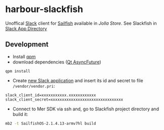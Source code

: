 # harbour-slackfish

Unoffical [Slack](https://slack.com/) client for [Sailfish](https://sailfishos.org) available in _Jolla Store_. See Slackfish in [Slack App Directory](https://slack.com/apps/A8LHPP1MK-slackfish)

## Development

* Install [qpm](https://www.qpm.io/)
* download dependencies ([Qt AsyncFuture](https://github.com/benlau/asyncfuture))
```
qpm install
```

* Create [new Slack application](https://api.slack.com/apps?new_app=1) 
and insert its id and secret to file `/vendor/vendor.pri`:
```pri
slack_client_id=xxxxxxxxxxx.xxxxxxxxxxxx
slack_client_secret=xxxxxxxxxxxxxxxxxxxxxxxxxxxxxxxx
``` 

* Connect to Mer SDK via ssh and, go to Slackfish project directory and build it:
```bash
mb2 -t SailfishOS-2.1.4.13-armv7hl build
```

